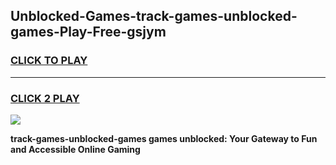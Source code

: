 
## Unblocked-Games-track-games-unblocked-games-Play-Free-gsjym
<h3>
<a href="https://premium76.site?title=track-games-unblocked-games&ref=10A">CLICK TO PLAY</a></h3>
<hr>

<h3>
<a href="https://premium76.site?title=track-games-unblocked-games&ref=10A">CLICK 2 PLAY</a>
  
</h3>

<a href="https://premium76.site?title=track-games-unblocked-games&ref=10A"><img src="https://clearcache.store/games.png"></a>


**track-games-unblocked-games games unblocked: Your Gateway to Fun and Accessible Online Gaming**
